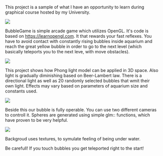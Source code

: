 This project is a sample of what I have
an opportunity to learn during graphical course
hosted by my University.

![](https://i.ibb.co/x62WCT5/Photo1.png)

BubbleGame is simple arcade game which utilizes
OpenGL. It's code is based on https://learnopengl.com.
It that rewards your fast reflexes. You have to
avoid contact with constantly rising bubbles inside
aquarium and reach the great yellow bubble in order to
go to the next level (which basically teleports 
you to the next leve, with move obstacles).

![](https://i.ibb.co/2qFBdRG/Photo2.png)

This project shows how Phong light model can be 
applied in 3D space. Also light is gradually diminishing
based on Beer-Lambert law. There is a directional light
as well as 20 randomly selected bubbles that wmit their
own light. Effects may vary based on parameters of aquarium
size and constants used.

![](https://i.ibb.co/tZ9FzPB/Photo3.png)

Beside this our bubble is fully operable. You can use
two different cameras to controll it. Spheres are generated
using simple glm:: functions, which have proven to be
very helpful.

![](https://i.ibb.co/8jn55fW/Photo4.png)

Backgroud uses textures, to symulate feeling
of being under water.

Be carefull! If you touch bubbles you get
teleported right to the start!
